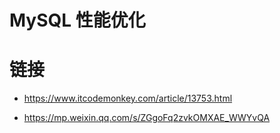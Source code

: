 # MySQL 性能优化

# 链接

- https://www.itcodemonkey.com/article/13753.html

- https://mp.weixin.qq.com/s/ZGgoFq2zvkOMXAE_WWYvQA